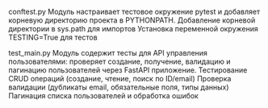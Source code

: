 conftest.py
Модуль настраивает тестовое окружение pytest и добавляет корневую директорию проекта в PYTHONPATH.
    Добавление корневой директории в sys.path для импортов
    Установка переменной окружения TESTING=True для тестов

test_main.py
Модуль содержит тесты для API управления пользователями: проверяет создание, получение, валидацию и пагинацию пользователей через FastAPI приложение.
    Тестирование CRUD операций (создание, чтение, поиск по ID/email)
    Проверка валидации (дубликаты email, обязательные поля, типы данных)
    Пагинация списка пользователей и обработка ошибок
